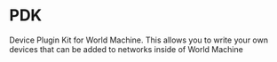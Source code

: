 # PDK
Device Plugin Kit for World Machine. This allows you to write your own devices that can be added to networks inside of World Machine
